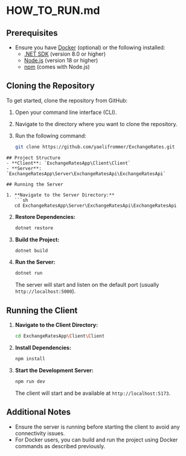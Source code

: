 # HOW_TO_RUN.md

## Prerequisites
- Ensure you have [Docker](https://www.docker.com/products/docker-desktop) (optional) or the following installed:
  - [.NET SDK](https://dotnet.microsoft.com/download) (version 8.0 or higher)
  - [Node.js](https://nodejs.org/) (version 18 or higher)
  - [npm](https://www.npmjs.com/) (comes with Node.js)

## Cloning the Repository

To get started, clone the repository from GitHub:

1. Open your command line interface (CLI).
2. Navigate to the directory where you want to clone the repository.
3. Run the following command:

   ```sh
   git clone https://github.com/yaelifrommer/ExchangeRates.git
```
## Project Structure
- **Client**: `ExchangeRatesApp\Client\Client`
- **Server**: `ExchangeRatesApp\Server\ExchangeRatesApi\ExchangeRatesApi`

## Running the Server

1. **Navigate to the Server Directory:**
   ```sh
   cd ExchangeRatesApp\Server\ExchangeRatesApi\ExchangeRatesApi
   ```

2. **Restore Dependencies:**
   ```sh
   dotnet restore
   ```

3. **Build the Project:**
   ```sh
   dotnet build
   ```

4. **Run the Server:**
   ```sh
   dotnet run
   ```
   The server will start and listen on the default port (usually `http://localhost:5000`).

## Running the Client

1. **Navigate to the Client Directory:**
   ```sh
   cd ExchangeRatesApp\Client\Client
   ```

2. **Install Dependencies:**
   ```sh
   npm install
   ```

3. **Start the Development Server:**
   ```sh
   npm run dev
   ```
   The client will start and be available at `http://localhost:5173`.

## Additional Notes

- Ensure the server is running before starting the client to avoid any connectivity issues.
- For Docker users, you can build and run the project using Docker commands as described previously.
